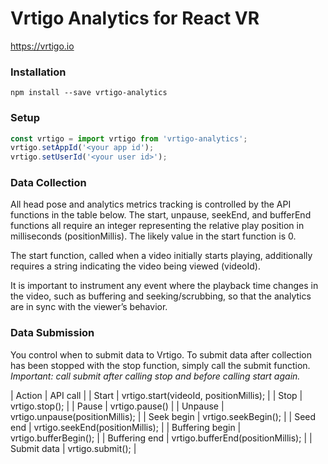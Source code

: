 # Vrtigo Analytics for React VR

https://vrtigo.io

### Installation

```shell
npm install --save vrtigo-analytics
```

### Setup 

```javascript
const vrtigo = import vrtigo from 'vrtigo-analytics';
vrtigo.setAppId('<your app id');
vrtigo.setUserId('<your user id>');
```

### Data Collection
All head pose and analytics metrics tracking is controlled by the API
functions in the table below.  The start, unpause, seekEnd, and
bufferEnd functions all require an integer representing the relative
play position in milliseconds (positionMillis). The likely value in
the start function is 0.

The start function, called when a video initially starts playing,
additionally requires a string indicating the video being viewed
(videoId).

It is important to instrument any event where the playback time
changes in the video, such as buffering and seeking/scrubbing, so that
the analytics are in sync with the viewer’s behavior.

### Data Submission

You control when to submit data to Vrtigo. To submit data after
collection has been stopped with the stop function, simply call the
submit function. *Important: call submit after calling stop and before
calling start again.*

| Action          |  API call                               | 
| Start           | vrtigo.start(videoId, positionMillis);  |
| Stop            | vrtigo.stop();                          |
| Pause           | vrtigo.pause()                          |
| Unpause         | vrtigo.unpause(positionMillis);         |
| Seek begin      | vrtigo.seekBegin();                     |
| Seed end        | vrtigo.seekEnd(positionMillis);         |
| Buffering begin | vrtigo.bufferBegin();                   |
| Buffering end   | vrtigo.bufferEnd(positionMillis);       |
| Submit data     | vrtigo.submit();                        |
